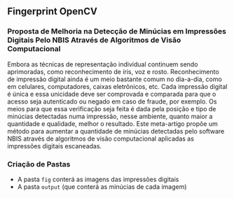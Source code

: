 ## Fingerprint OpenCV

### Proposta de Melhoria na Detecção de Minúcias em Impressões Digitais Pelo NBIS Através de Algoritmos de Visão Computacional

Embora as técnicas de representação individual continuem sendo aprimoradas, como reconhecimento de íris, voz e rosto. Reconhecimento de impressão digital ainda é um meio bastante comum no dia-a-dia, como em celulares, computadores, caixas eletrônicos, etc. Cada impressão digital é única e essa unicidade deve ser comprovada e comparada para que o acesso seja autenticado ou negado em caso de fraude, por exemplo. Os meios para que essa verificação seja feita é dada pela posição e tipo de minúcias detectadas numa impressão, nesse ambiente, quanto maior a quantidade e qualidade, melhor o resultado. Este meta-artigo propõe um método para aumentar a quantidade de minúcias detectadas pelo software NBIS através de algoritmos de visão computacional aplicadas as impressões digitais escaneadas.

### Criação de Pastas
- A pasta `fig` conterá as imagens das impressões digitais
- A pasta `output` (que conterá as minúcias de cada imagem)
